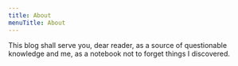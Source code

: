```yaml
---
title: About
menuTitle: About
---
```


This blog shall serve you, dear reader, as a source of questionable knowledge and me, as a notebook not to forget things I discovered.